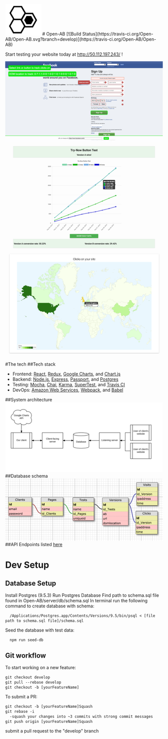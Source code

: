 <img src="https://github.com/Open-AB/Open-AB/blob/develop/client/assets/images/logo.png" height=100> 
# Open-AB [![Build Status](https://travis-ci.org/Open-AB/Open-AB.svg?branch=develop)](https://travis-ci.org/Open-AB/Open-AB)

Start testing your website today at http://50.112.197.243/ !

![](https://github.com/brachbach/Open-AB/blob/readme/readmeImages/createTestScreenshot.png)
![](https://github.com/brachbach/Open-AB/blob/readme/readmeImages/testScreenshot.png)
![](https://github.com/brachbach/Open-AB/blob/readme/readmeImages/mapScreenshot.png)

#The tech
##Tech stack
- Frontend: [React](https://facebook.github.io/react/), [Redux](https://github.com/reactjs/redux), [Google Charts](https://developers.google.com/chart/interactive/docs/gallery/intensitymap?csw=1), and [Chart.js](http://www.chartjs.org/)
- Backend: [Node.js](https://nodejs.org/en/), [Express](http://expressjs.com/), [Passport](http://passportjs.org/), and [Postgres](http://www.postgresql.org/)
- Testing: [Mocha](https://mochajs.org/), [Chai](http://chaijs.com/), [Karma](https://karma-runner.github.io/1.0/index.html), [SuperTest](https://github.com/visionmedia/supertest), and [Travis CI](https://travis-ci.org/)
- DevOps: [Amazon Web Services](https://aws.amazon.com/), [Webpack](https://webpack.github.io/), and [Babel](https://babeljs.io/)

##System architecture
![](https://github.com/brachbach/Open-AB/blob/readme/readmeImages/architectureDiagram.png)
##Database schema
![](https://github.com/brachbach/Open-AB/blob/readme/readmeImages/dbSchema.png)
##API
Endpoints listed [here](https://docs.google.com/document/d/1cEe9q_WKtF1gGvOY8mKO_YykiCYgUz5TyzkhNTzbVjw/edit#heading=h.3gm4p7cgyg85)


# Dev Setup
## Database Setup
Install Postgres (9.5.3)
Run Postgres Database
Find path to schema.sql file found in Open-AB/server/db/schema.sql
In terminal run the following command to create database with schema:
```
  /Applications/Postgres.app/Contents/Versions/9.5/bin/psql < [file path to schema.sql file]/schema.sql
```
Seed the database with test data:

```
  npm run seed-db
```

## Git workflow
To start working on a new feature:
```
git checkout develop 
git pull --rebase develop
git checkout -b [yourFeatureName]
```

To submit a PR:
```
git checkout -b [yourFeatureName]Squash
git rebase -i
  -squash your changes into ~3 commits with strong commit messages
git push origin [yourFeatureName]Squash
```
submit a pull request to the "develop" branch


